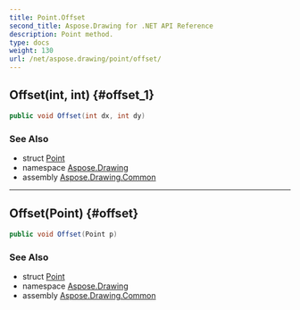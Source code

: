 ```yaml
---
title: Point.Offset
second_title: Aspose.Drawing for .NET API Reference
description: Point method. 
type: docs
weight: 130
url: /net/aspose.drawing/point/offset/
---
```

## Offset(int, int) {#offset_1}

```csharp
public void Offset(int dx, int dy)
```

### See Also

* struct [Point](../)
* namespace [Aspose.Drawing](../../point/)
* assembly [Aspose.Drawing.Common](../../../)

---

## Offset(Point) {#offset}

```csharp
public void Offset(Point p)
```

### See Also

* struct [Point](../)
* namespace [Aspose.Drawing](../../point/)
* assembly [Aspose.Drawing.Common](../../../)


